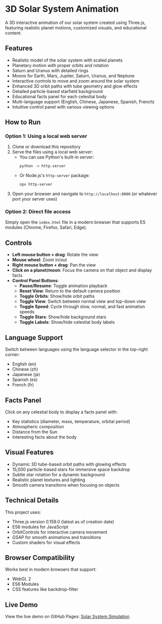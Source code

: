 # 3D Solar System Animation

A 3D interactive animation of our solar system created using Three.js, featuring realistic planet motions, customized visuals, and educational content.

## Features

- Realistic model of the solar system with scaled planets
- Planetary motion with proper orbits and rotation
- Saturn and Uranus with detailed rings
- Moons for Earth, Mars, Jupiter, Saturn, Uranus, and Neptune
- Interactive controls to move and zoom around the solar system
- Enhanced 3D orbit paths with tube geometry and glow effects
- Detailed particle-based starfield background
- Educational facts panel for each celestial body
- Multi-language support (English, Chinese, Japanese, Spanish, French)
- Intuitive control panel with various viewing options

## How to Run

### Option 1: Using a local web server

1. Clone or download this repository
2. Serve the files using a local web server:
   - You can use Python's built-in server:
     ```bash
     python -m http.server
     ```
   - Or Node.js's `http-server` package:
     ```bash
     npx http-server
     ```
3. Open your browser and navigate to `http://localhost:8000` (or whatever port your server uses)

### Option 2: Direct file access

Simply open the `index.html` file in a modern browser that supports ES modules (Chrome, Firefox, Safari, Edge).

## Controls

- **Left mouse button + drag**: Rotate the view
- **Mouse wheel**: Zoom in/out
- **Right mouse button + drag**: Pan the view
- **Click on a planet/moon**: Focus the camera on that object and display facts
- **Control Panel Buttons**:
  - **Pause/Resume**: Toggle animation playback
  - **Reset View**: Return to the default camera position
  - **Toggle Orbits**: Show/hide orbit paths
  - **Toggle View**: Switch between normal view and top-down view
  - **Toggle Speed**: Cycle through slow, normal, and fast animation speeds
  - **Toggle Stars**: Show/hide background stars
  - **Toggle Labels**: Show/hide celestial body labels

## Language Support

Switch between languages using the language selector in the top-right corner:
- English (en)
- Chinese (zh)
- Japanese (ja)
- Spanish (es)
- French (fr)

## Facts Panel

Click on any celestial body to display a facts panel with:
- Key statistics (diameter, mass, temperature, orbital period)
- Atmospheric composition
- Distance from the Sun
- Interesting facts about the body

## Visual Features

- Dynamic 3D tube-based orbit paths with glowing effects
- 15,000 particle-based stars for immersive space backdrop
- Subtle star rotation for a dynamic background
- Realistic planet textures and lighting
- Smooth camera transitions when focusing on objects

## Technical Details

This project uses:
- Three.js version 0.159.0 (latest as of creation date)
- ES6 modules for JavaScript
- OrbitControls for interactive camera movement
- GSAP for smooth animations and transitions
- Custom shaders for visual effects

## Browser Compatibility

Works best in modern browsers that support:
- WebGL 2
- ES6 Modules
- CSS features like backdrop-filter

## Live Demo

View the live demo on GitHub Pages: [Solar System Simulation](https://xibuka.github.io/SolarSystem/) 